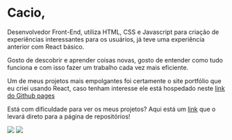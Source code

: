 # Cacio,
Desenvolvedor Front-End, utiliza HTML, CSS e Javascript para criação de experiências interessantes para os usuários, já teve uma experiência anterior com React básico.

Gosto de descobrir e aprender coisas novas, gosto de entender como tudo funciona e com isso fazer um trabalho cada vez mais eficiente.
  
Um de meus projetos mais empolgantes foi certamente o site portfólio que eu criei usando React, caso tenham interesse ele está hospedado neste <a href="https://caciodavi.github.io/Site-Portfolio/">link do Github pages</a>

Está com dificuldade para ver os meus projetos? Aqui está um <a href="https://github.com/CacioDavi?tab=repositories">link</a> que o levará direto para a página de repositórios!

<a>
<img src="https://github-readme-stats.vercel.app/api/top-langs/?username=CacioDavi&layout=donut&hide=C&locale=pt-br&bg_color=020024&title_color=ffffff&text_color=ffffff"/>
</a>
<a>
  <img src="https://github-readme-stats.vercel.app/api?username=CacioDavi&show_icons=true&theme=radical&locale=pt-br"
</a>
